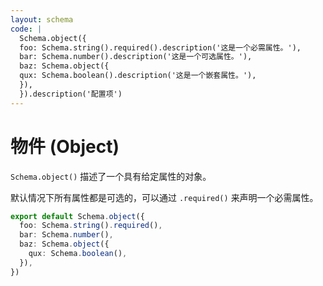 ```yaml
---
layout: schema
code: |
  Schema.object({
  foo: Schema.string().required().description('这是一个必需属性。'),
  bar: Schema.number().description('这是一个可选属性。'),
  baz: Schema.object({
  qux: Schema.boolean().description('这是一个嵌套属性。'),
  }),
  }).description('配置项')
---
```


# 物件 (Object)

`Schema.object()` 描述了一个具有给定属性的对象。

默认情况下所有属性都是可选的，可以通过 `.required()` 来声明一个必需属性。

```ts
export default Schema.object({
  foo: Schema.string().required(),
  bar: Schema.number(),
  baz: Schema.object({
    qux: Schema.boolean(),
  }),
})
```
